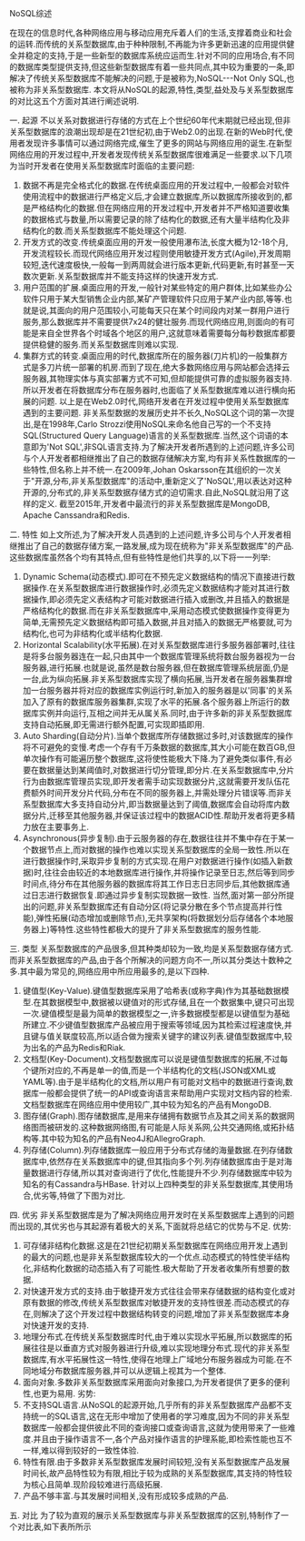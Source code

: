 NoSQL综述

在现在的信息时代,各种网络应用与移动应用充斥着人们的生活,支撑着商业和社会的运转.而传统的关系型数据库,由于种种限制,不再能为许多更新迅速的应用提供健全并稳定的支持,于是一些新型的数据库系统应运而生.针对不同的应用场合,有不同的数据库类型提供支持,但这些新型数据库有着一些共同点,其中较为重要的一条,即解决了传统关系型数据库不能解决的问题,于是被称为,NoSQL---Not Only SQL,也被称为非关系型数据库.
本文将从NoSQL的起源,特性,类型,益处及与关系型数据库的对比这五个方面对其进行阐述说明.

一.  起源
  不以关系对数据进行存储的方式在上个世纪60年代末期就已经出现,但非关系型数据库的浪潮出现却是在21世纪初,由于Web2.0的出现.在新的Web时代,使用者发现许多事情可以通过网络完成,催生了更多的网站与网络应用的诞生.在新型网络应用的开发过程中,开发者发现传统关系型数据库很难满足一些要求.以下几项为当时开发者在使用关系型数据库时面临的主要问题:
  1.  数据不再是完全格式化的数据.在传统桌面应用的开发过程中,一般都会对软件使用流程中的数据进行严格定义后,才会建立数据库,所以数据库所接收到的,都是严格结构化的数据.但在网络应用的开发过程中,开发者并不严格知道要收集的数据格式与数量,所以需要记录的除了结构化的数据,还有大量半结构化及非结构化的数.而关系型数据库不能处理这个问题.
  2.  开发方式的改变.传统桌面应用的开发一般使用瀑布法,长度大概为12-18个月,开发流程较长.而现代网络应用开发过程则使用敏捷开发方式(Agile),开发周期较短,迭代速度极快,一般每一到两周就会进行版本更新,代码更新,有时甚至一天数次更新.关系型数据库并不能支持这样的快速开发方式.
  3.  用户范围的扩展.桌面应用的开发,一般针对某些特定的用户群体,比如某些办公软件只用于某大型销售企业内部,某矿产管理软件只应用于某产业内部,等等.也就是说,其面向的用户范围较小,可能每天只在某个时间段内对某一群用户进行服务,那么数据库并不需要提供7x24的健壮服务.而现代网络应用,则面向的有可能是来自全世界各个时域各个地区的用户,这就意味着需要每分每秒数据库都要提供稳健的服务.而关系型数据库则难以实现.
  4.  集群方式的转变.桌面应用的时代,数据库所在的服务器(刀片机)的一般集群方式是多刀片统一部署的机房.而到了现在,绝大多数网络应用与网站都会选择云服务器,其物理实体与真实部署方式不可知,但却能提供可靠的虚拟服务器支持.所以开发者在将数据库分布在服务器时,也面临了关系型数据库难以进行横向拓展的问题.
  以上是在Web2.0时代,网络开发者在开发过程中使用关系型数据库遇到的主要问题.
  非关系型数据的发展历史并不长久,NoSQL这个词的第一次提出,是在1998年,Carlo Strozzi使用NoSQL来命名他自己写的一个不支持SQL(Structured Query Language)语言的关系型数据库.当然,这个词语的本意即为'Not SQL',非SQL语言支持.为了解决开发者所遇到的上述问题,许多公司与个人开发者都相继推出了自己的数据存储解决方案,均有非关系性数据库的一些特性,但名称上并不统一.在2009年,Johan Oskarsson在其组织的一次关于"开源,分布,非关系型数据库"的活动中,重新定义了'NoSQL',用以表达对这种开源的,分布式的,非关系型数据存储方式的迫切需求.自此,NoSQL就沿用了这样的定义.
  截至2015年,开发者中最流行的非关系型数据库是MongoDB, Apache Canssandra和Redis.

二.  特性
  如上文所述,为了解决开发人员遇到的上述问题,许多公司与个人开发者相继推出了自己的数据存储方案,一路发展,成为现在统称为"非关系型数据库"的产品.这些数据库虽然各个均有其特点,但有些特性是他们共享的,以下将一一列举:
  1.  Dynamic Schema(动态模式).即可在不预先定义数据结构的情况下直接进行数据操作.在关系型数据库进行数据操作时,必须先定义数据结构才能对其进行数据操作,即必须先定义表结构才可能对数据进行插入或删改,并且插入的数据是严格结构化的数据.而在非关系型数据库中,采用动态模式使数据操作变得更为简单,无需预先定义数据结构即可插入数据,并且对插入的数据无严格要就,可为结构化,也可为非结构化或半结构化数据.
  2.  Horizontal Scalability(水平拓展).在对关系型数据库进行多服务器部署时,往往是将多台服务器连在一起,只由其中一个数据库管理系统将数台服务器视为一台服务器,进行拓展.也就是说,虽然是数台服务器,但在数据库管理系统层面,仍是一台,此为纵向拓展.非关系型数据库实现了横向拓展,当开发者在服务器集群增加一台服务器并将对应的数据库实例运行时,新加入的服务器是以'同事'的关系加入了原有的数据库服务器集群,实现了水平的拓展.各个服务器上所运行的数据库实例并向运行,互相之间并无从属关系.同时,由于许多新的非关系型数据库支持自动拓展,即无需进行额外配置,可实现即插即用.
  3.  Auto Sharding(自动分片).当单个数据库所存储数据过多时,对该数据库的操作将不可避免的变慢.考虑一个存有千万条数据的数据库,其大小可能在数百GB,但单次操作有可能遍历整个数据库,这将使性能极大下降.为了避免类似事件,有必要在数据量达到某阈值时,对数据进行切分管理,即分片.在关系型数据库中,分片行为由数据库管理员实现,即开发者需手动实现数据分片,这就需要开发队伍花费额外时间开发分片代码,分布在不同的服务器上,并需处理分片错误等.而非关系型数据库大多支持自动分片,即当数据量达到了阈值,数据库会自动将库内数据分片,迁移至其他服务器,并保证该过程中的数据ACID性.帮助开发者将更多精力放在主要事务上.
  4.  Asynchronous(异步复制).由于云服务器的存在,数据往往并不集中存在于某一个数据节点上,而对数据的操作也难以实现关系型数据库的全局一致性.所以在进行数据操作时,采取异步复制的方式实现.在用户对数据进行操作(如插入新数据)时,往往会由较近的本地数据库进行操作,并将操作记录至日志,然后等到同步时间点,待分布在其他服务器的数据库将其工作日志日志同步后,其他数据库通过日志进行数据恢复.即通过异步复制实现数据一致性.
  当然,面对第一部分所提出的问题,非关系型数据库还有自动分区(将记录分散在多个节点提高并行性能),弹性拓展(动态增加或删除节点),无共享架构(将数据划分后存储各个本地服务器上)等特性.这些特性都极大的提升了非关系型数据库的服务性能.

三.  类型
  关系型数据库的产品很多,但其种类却较为一致,均是关系型数据存储方式.而非关系型数据库的产品,由于各个所解决的问题方向不一,所以其分类达十数种之多.其中最为常见的,网络应用中所应用最多的,是以下四种.
  1.  键值型(Key-Value).键值型数据库采用了哈希表(或称字典)作为其基础数据模型.在其数据模型中,数据被以键值对的形式存储,且在一个数据集中,键只可出现一次.键值模型是最为简单的数据模型之一,许多数据模型都是以键值型为基础所建立.不少键值型数据库产品被应用于搜索等领域,因为其检索过程速度快,并且键与值关联度较高,所以适合做为搜索关键字的建议列表.键值型数据库中,较为出名的产品为Redis和Riak.
  2.  文档型(Key-Document).文档型数据库可以说是键值型数据库的拓展,不过每个键所对应的,不再是单一的值,而是一个半结构化的文档(JSON或XML或YAML等).由于是半结构化的文档,所以用户有可能对文档中的数据进行查询,数据库一般都会提供了统一的API或查询语言来帮助用户实现对文档内容的检索.文档型数据库在网络应用中使用较广,其中较为知名的产品有MongoDB.
  3.  图存储(Graph).图存储数据库,是用来存储拥有数据节点及其之间关系的数据网络图而被研发的.这种数据网络图,有可能是人际关系网,公共交通网络,或拓扑结构等.其中较为知名的产品有Neo4J和AllegroGraph.
  4.  列存储(Column).列存储数据库一般应用于分布式存储的海量数据.在列存储数据库中,依然存在关系数据库中的键,但其指向多个列.列存储数据库由于是对海量数据进行存储,所以其对查询进行了优化,性能提升不少.列存储数据库中较为知名的有Cassandra与HBase.
  针对以上四种类型的非关系型数据库,其使用场合,优劣等,特做了下图为对比.


四.  优劣
  非关系型数据库是为了解决网络应用开发时在关系型数据库上遇到的问题而出现的,其优劣也与其起源有着极大的关系,下面就将总结它的优势与不足.
  优势:
  1.  可存储非结构化数据.这是在21世纪初期关系型数据库在网络应用开发上遇到的最大的问题,也是非关系型数据库较大的一个优点.动态模式的特性使半结构化,非结构化数据的动态插入有了可能性.极大帮助了开发者收集所有想要的数据.
  2.  对快速开发方式的支持.由于敏捷开发方式往往会带来存储数据的结构变化或对原有数据的修改,传统关系型数据库对敏捷开发的支持性很差.而动态模式的存在,则解决了这个开发过程中数据结构转变的问题,增加了非关系型数据库本身对快速开发的支持.
  3.  地理分布式.在传统关系型数据库时代,由于难以实现水平拓展,所以数据库的拓展往往是以垂直方式对服务器进行升级,难以实现地理分布式.现代的非关系型数据库,有水平拓展性这一特性,使得在地理上广域地分布服务器成为可能.在不同地域分布数据库服务器,并可以从逻辑上视其为一个整体.
  4.  面向对象.多数非关系型数据库采用面向对象接口,为开发者提供了更多的便利性,也更为易用.
  劣势:
  1.  不支持SQL语言.从NoSQL的起源开始,几乎所有的非关系型数据库产品都不支持统一的SQL语言,这在无形中增加了使用者的学习难度,因为不同的非关系型数据库一般都会提供彼此不同的查询接口或查询语言,这就为使用带来了一些难度.并且由于操作语言不一,各个产品对操作语言的护理系能,即检索性能也互不一样,难以得到较好的一致性体验.
  2.  特性有限.由于多数非关系型数据库发展时间较短,没有关系型数据库产品发展时间长,故产品特性较为有限,相比于较为成熟的关系型数据库,其支持的特性较为核心且简单.现阶段较难进行高级拓展.
  3.  产品不够丰富.与其发展时间相关,没有形成较多成熟的产品.

五.  对比
  为了较为直观的展示关系型数据库与非关系型数据库的区别,特制作了一个对比表,如下表所所示
